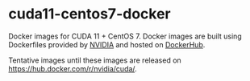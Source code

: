 # cuda11-centos7-docker

Docker images for CUDA 11 + CentOS 7.
Docker images are built using Dockerfiles provided by [NVIDIA](https://gitlab.com/nvidia/container-images/cuda) and hosted on [DockerHub](https://hub.docker.com/r/kmaehashi/cuda11-centos7).

Tentative images until these images are released on https://hub.docker.com/r/nvidia/cuda/.
